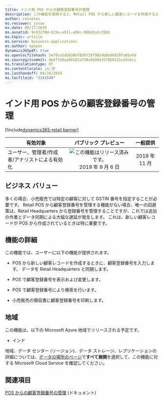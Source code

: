 ```yaml
---
title: インド用 POS からの顧客登録番号の管理
description: この機能を使用すると、Retail POS から新しい顧客レコードを作成するときに、GSTIN などの顧客の登録番号を入力できます。 登録番号は、請求書作成およびレポート作成の目的にも使用されます。
author: relnotes
ms.reviewer: josaw
ms.date: 09/17/2019
ms.assetid: 9c63278d-615e-e911-a96c-000d3a1c7bbb
ms.topic: article
ms.service: business-applications
ms.author: epopov
dynamics365pdf: true
ms.openlocfilehash: 5470ce5db838bf8d9739f9024b8ed6020fa05a9d
ms.sourcegitcommit: de6f7e8aa90101a730c0109e3578b9131cd3c6cc
ms.translationtype: HT
ms.contentlocale: ja-JP
ms.lasthandoff: 09/26/2019
ms.locfileid: "2143549"
---
```

# <a name="management-of-customer-registration-numbers-from-pos-for-india"></a>インド用 POS からの顧客登録番号の管理
[!include[dynamics365-retail banner](../includes/dynamics365-retail.md)]

| 有効対象    |  パブリック プレビュー | 一般提供 | 
| ---------- | :----------: |:----------: |
|ユーザー、管理者/作成者/アナリストによる有効化|![この機能はリリース済みです。](/dynamics365-release-plan/media/green-checkmark.png "この機能はリリース済みです。") 2019 年 9 月 6 日| 2019 年 11 月|


## <a name="business-value"></a>ビジネス バリュー
<!-- bv start -->
多くの場合、小売販売では特定の顧客に対して GSTIN 番号を指定することが必要です。 Retail POS から顧客登録番号を管理する機能がない場合、唯一の回避策は、Retail Headquarters から登録番号を管理することですが、これでは追加の作業とデータ同期による大幅な遅延が発生します。 これは、新しい顧客レコードが POS から作成されているときは特に重要です。
<!-- bv end -->



## <a name="feature-details"></a>機能の詳細
<!--feature detail start -->
この機能では、ユーザーに以下の機能が提供されます。

-  POS から新しい顧客レコードを作成するときに、顧客登録番号を入力します。 データを Retail Headquarters と同期します。 

-  POS で顧客登録番号を表示および変更します。 

-  POS で顧客登録番号により検索を行います。 

-  小売販売の領収書に顧客登録番号を印刷します。
<!--feature detail end -->






## <a name="geographic-areas"></a>地域
この機能は、以下の Microsoft Azure 地域でリリースされる予定です。

- インド

地域、データ センター (リージョン)、データ ストレージ、レプリケーションの詳細については、[データの場所のページ](https://www.microsoft.com/trust-center/privacy/data-location)で**すべて展開**を選択して、この機能に対する Microsoft Cloud Service を確認してください。 





## <a name="see-also"></a>関連項目

[POS からの顧客登録番号の管理](https://docs.microsoft.com/dynamics365/unified-operations/retail/localizations/apac-ind-cash-registers#manage-customer-registration-numbers-from-pos) (ドキュメント)
